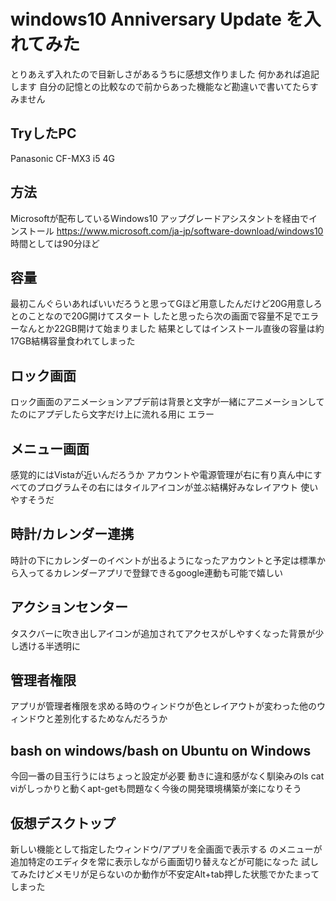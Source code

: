 # windows10 Anniversary Update を入れてみた
とりあえず入れたので目新しさがあるうちに感想文作りました
何かあれば追記します  自分の記憶との比較なので前からあった機能など勘違いで書いてたらすみません
## TryしたPC
Panasonic CF-MX3
i5 4G

## 方法
Microsoftが配布しているWindows10 アップグレードアシスタントを経由でインストール
https://www.microsoft.com/ja-jp/software-download/windows10
時間としては90分ほど

## 容量
最初こんぐらいあればいいだろうと思ってGほど用意したんだけど20G用意しろとのことなので20G開けてスタート
したと思ったら次の画面で容量不足でエラーなんとか22GB開けて始まりました
結果としてはインストール直後の容量は約17GB結構容量食われてしまった

## ロック画面
ロック画面のアニメーションアプデ前は背景と文字が一緒にアニメーションしてたのにアプデしたら文字だけ上に流れる用に エラー

## メニュー画面
感覚的にはVistaが近いんだろうか アカウントや電源管理が右に有り真ん中にすべてのプログラムその右にはタイルアイコンが並ぶ結構好みなレイアウト  使いやすそうだ

## 時計/カレンダー連携
時計の下にカレンダーのイベントが出るようになったアカウントと予定は標準から入ってるカレンダーアプリで登録できるgoogle連動も可能で嬉しい

## アクションセンター
タスクバーに吹き出しアイコンが追加されてアクセスがしやすくなった背景が少し透ける半透明に

## 管理者権限
アプリが管理者権限を求める時のウィンドウが色とレイアウトが変わった他のウィンドウと差別化するためなんだろうか

## bash on windows/bash on Ubuntu on Windows
今回一番の目玉行うにはちょっと設定が必要
動きに違和感がなく馴染みのls cat viがしっかりと動くapt-getも問題なく今後の開発環境構築が楽になりそう

## 仮想デスクトップ
新しい機能として指定したウィンドウ/アプリを全画面で表示する のメニューが追加特定のエディタを常に表示しながら画面切り替えなどが可能になった
試してみたけどメモリが足らないのか動作が不安定Alt+tab押した状態でかたまってしまった

